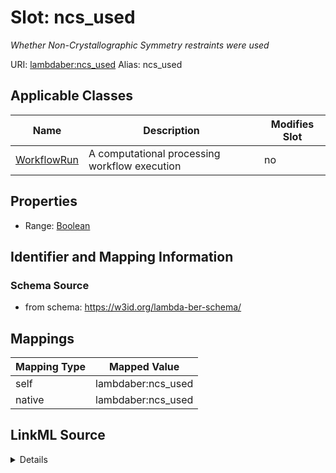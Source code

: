 

# Slot: ncs_used 


_Whether Non-Crystallographic Symmetry restraints were used_





URI: [lambdaber:ncs_used](https://w3id.org/lambda-ber-schema/ncs_used)
Alias: ncs_used

<!-- no inheritance hierarchy -->





## Applicable Classes

| Name | Description | Modifies Slot |
| --- | --- | --- |
| [WorkflowRun](WorkflowRun.md) | A computational processing workflow execution |  no  |






## Properties

* Range: [Boolean](Boolean.md)




## Identifier and Mapping Information






### Schema Source


* from schema: https://w3id.org/lambda-ber-schema/




## Mappings

| Mapping Type | Mapped Value |
| ---  | ---  |
| self | lambdaber:ncs_used |
| native | lambdaber:ncs_used |




## LinkML Source

<details>
```yaml
name: ncs_used
description: Whether Non-Crystallographic Symmetry restraints were used
from_schema: https://w3id.org/lambda-ber-schema/
rank: 1000
alias: ncs_used
owner: WorkflowRun
domain_of:
- WorkflowRun
range: boolean

```
</details>